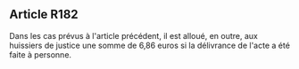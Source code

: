 Article R182
----
Dans les cas prévus à l'article précédent, il est alloué, en outre, aux
huissiers de justice une somme de 6,86 euros si la délivrance de l'acte a été
faite à personne.
